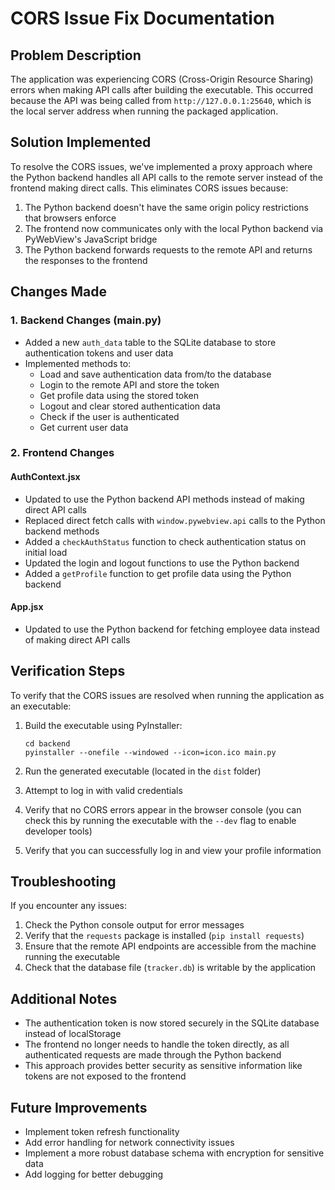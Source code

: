 # CORS Issue Fix Documentation

## Problem Description

The application was experiencing CORS (Cross-Origin Resource Sharing) errors when making API calls after building the executable. This occurred because the API was being called from `http://127.0.0.1:25640`, which is the local server address when running the packaged application.

## Solution Implemented

To resolve the CORS issues, we've implemented a proxy approach where the Python backend handles all API calls to the remote server instead of the frontend making direct calls. This eliminates CORS issues because:

1. The Python backend doesn't have the same origin policy restrictions that browsers enforce
2. The frontend now communicates only with the local Python backend via PyWebView's JavaScript bridge
3. The Python backend forwards requests to the remote API and returns the responses to the frontend

## Changes Made

### 1. Backend Changes (main.py)

- Added a new `auth_data` table to the SQLite database to store authentication tokens and user data
- Implemented methods to:
  - Load and save authentication data from/to the database
  - Login to the remote API and store the token
  - Get profile data using the stored token
  - Logout and clear stored authentication data
  - Check if the user is authenticated
  - Get current user data

### 2. Frontend Changes

#### AuthContext.jsx
- Updated to use the Python backend API methods instead of making direct API calls
- Replaced direct fetch calls with `window.pywebview.api` calls to the Python backend methods
- Added a `checkAuthStatus` function to check authentication status on initial load
- Updated the login and logout functions to use the Python backend
- Added a `getProfile` function to get profile data using the Python backend

#### App.jsx
- Updated to use the Python backend for fetching employee data instead of making direct API calls

## Verification Steps

To verify that the CORS issues are resolved when running the application as an executable:

1. Build the executable using PyInstaller:
   ```
   cd backend
   pyinstaller --onefile --windowed --icon=icon.ico main.py
   ```

2. Run the generated executable (located in the `dist` folder)

3. Attempt to log in with valid credentials

4. Verify that no CORS errors appear in the browser console (you can check this by running the executable with the `--dev` flag to enable developer tools)

5. Verify that you can successfully log in and view your profile information

## Troubleshooting

If you encounter any issues:

1. Check the Python console output for error messages
2. Verify that the `requests` package is installed (`pip install requests`)
3. Ensure that the remote API endpoints are accessible from the machine running the executable
4. Check that the database file (`tracker.db`) is writable by the application

## Additional Notes

- The authentication token is now stored securely in the SQLite database instead of localStorage
- The frontend no longer needs to handle the token directly, as all authenticated requests are made through the Python backend
- This approach provides better security as sensitive information like tokens are not exposed to the frontend

## Future Improvements

- Implement token refresh functionality
- Add error handling for network connectivity issues
- Implement a more robust database schema with encryption for sensitive data
- Add logging for better debugging